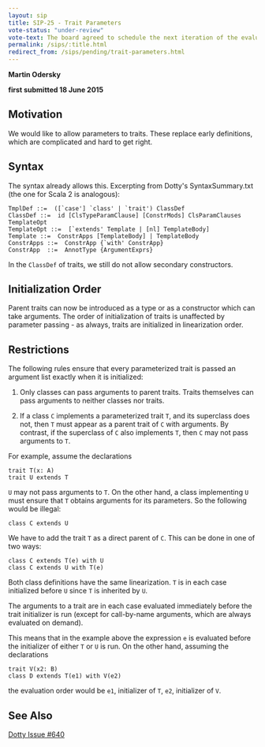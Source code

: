 ```yaml
---
layout: sip
title: SIP-25 - Trait Parameters
vote-status: "under-review"
vote-text: The board agreed to schedule the next iteration of the evaluation process in 6 months, since there’s no implementation yet and the authors need time to produce one.
permalink: /sips/:title.html
redirect_from: /sips/pending/trait-parameters.html
---
```


__Martin Odersky__

__first submitted 18 June 2015__

## Motivation ##

We would like to allow parameters to traits. These replace early definitions, which are complicated and hard to get right.

## Syntax ##

The syntax already allows this. Excerpting from Dotty's SyntaxSummary.txt (the one for Scala 2 is analogous):

    TmplDef ::=  ([`case'] `class' | `trait') ClassDef
    ClassDef ::=  id [ClsTypeParamClause] [ConstrMods] ClsParamClauses TemplateOpt
    TemplateOpt ::=  [`extends' Template | [nl] TemplateBody]
    Template ::=  ConstrApps [TemplateBody] | TemplateBody
    ConstrApps ::=  ConstrApp {`with' ConstrApp}
    ConstrApp  ::=  AnnotType {ArgumentExprs}

In the `ClassDef` of traits, we still do not allow secondary constructors.

## Initialization Order ##

Parent traits can now be introduced as a type or as a constructor which can take arguments. The order of initialization of traits is unaffected by parameter passing - as always, traits are initialized in linearization order.

## Restrictions ##

The following rules ensure that every parameterized trait is passed an argument list exactly when it is initialized:

1. Only classes can pass arguments to parent traits. Traits themselves can pass arguments to neither classes nor traits.

2. If a class `C` implements a parameterized trait `T`, and its superclass does not, then `T` must appear as a parent trait of `C` with arguments. By contrast, if the superclass of `C` also implements `T`, then `C` may not pass arguments to `T`.

For example, assume the declarations

    trait T(x: A)
    trait U extends T

`U` may not pass arguments to `T`. On the other hand, a class implementing `U` must ensure that `T` obtains arguments for its parameters. So the following would be illegal:

    class C extends U

We have to add the trait `T` as a direct parent of `C`. This can be done in one of two ways:

    class C extends T(e) with U
    class C extends U with T(e)

Both class definitions have the same linearization. `T` is in each case initialized before `U` since `T` is inherited by `U`.

The arguments to a trait are in each case evaluated immediately before the trait initializer is run (except for call-by-name arguments, which are always evaluated on demand).

This means that in the example above the expression `e` is evaluated before the initializer of either `T` or `U` is run. On the other hand, assuming the declarations

    trait V(x2: B)
    class D extends T(e1) with V(e2)

the evaluation order would be `e1`, initializer of `T`, `e2`, initializer of `V`.

## See Also ##

[Dotty Issue #640](https://github.com/lampepfl/dotty/issues/640)
